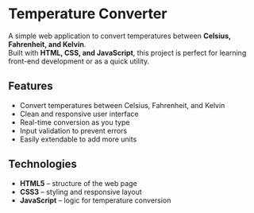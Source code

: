 # Temperature Converter

A simple web application to convert temperatures between **Celsius, Fahrenheit, and Kelvin**.  
Built with **HTML, CSS, and JavaScript**, this project is perfect for learning front-end development or as a quick utility.

## Features

- Convert temperatures between Celsius, Fahrenheit, and Kelvin
- Clean and responsive user interface
- Real-time conversion as you type
- Input validation to prevent errors
- Easily extendable to add more units

## Technologies

- **HTML5** – structure of the web page  
- **CSS3** – styling and responsive layout  
- **JavaScript** – logic for temperature conversion

